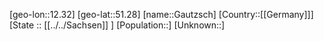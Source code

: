 ﻿---
location: [51.28,12.32]
type: City
tags:
- geo/City


SpocWebEntityId: 30375
isDeleted: false
confidential: public

---
[geo-lon::12.32]
[geo-lat::51.28]
[name::Gautzsch]
[Country::[[Germany]]]
[State :: [[../../Sachsen]] ]
[Population::]
[Unknown::]

